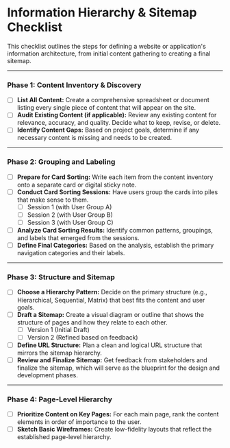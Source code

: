 # Information Hierarchy & Sitemap Checklist

This checklist outlines the steps for defining a website or application's information architecture, from initial content gathering to creating a final sitemap.

---

### Phase 1: Content Inventory & Discovery

*   [ ] **List All Content:** Create a comprehensive spreadsheet or document listing every single piece of content that will appear on the site.
*   [ ] **Audit Existing Content (if applicable):** Review any existing content for relevance, accuracy, and quality. Decide what to keep, revise, or delete.
*   [ ] **Identify Content Gaps:** Based on project goals, determine if any necessary content is missing and needs to be created.

---

### Phase 2: Grouping and Labeling

*   [ ] **Prepare for Card Sorting:** Write each item from the content inventory onto a separate card or digital sticky note.
*   [ ] **Conduct Card Sorting Sessions:** Have users group the cards into piles that make sense to them.
    *   [ ] Session 1 (with User Group A)
    *   [ ] Session 2 (with User Group B)
    *   [ ] Session 3 (with User Group C)
*   [ ] **Analyze Card Sorting Results:** Identify common patterns, groupings, and labels that emerged from the sessions.
*   [ ] **Define Final Categories:** Based on the analysis, establish the primary navigation categories and their labels.

---

### Phase 3: Structure and Sitemap

*   [ ] **Choose a Hierarchy Pattern:** Decide on the primary structure (e.g., Hierarchical, Sequential, Matrix) that best fits the content and user goals.
*   [ ] **Draft a Sitemap:** Create a visual diagram or outline that shows the structure of pages and how they relate to each other.
    *   [ ] Version 1 (Initial Draft)
    *   [ ] Version 2 (Refined based on feedback)
*   [ ] **Define URL Structure:** Plan a clean and logical URL structure that mirrors the sitemap hierarchy.
*   [ ] **Review and Finalize Sitemap:** Get feedback from stakeholders and finalize the sitemap, which will serve as the blueprint for the design and development phases.

---

### Phase 4: Page-Level Hierarchy

*   [ ] **Prioritize Content on Key Pages:** For each main page, rank the content elements in order of importance to the user.
*   [ ] **Sketch Basic Wireframes:** Create low-fidelity layouts that reflect the established page-level hierarchy.
